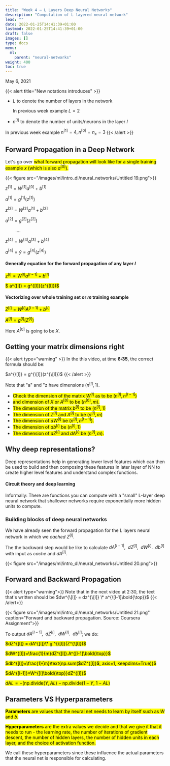 ```yaml
---
title: "Week 4 — L Layers Deep Neural Networks"
description: "Computation of L layered neural network"
lead: ""
date: 2022-01-25T14:41:39+01:00
lastmod: 2022-01-25T14:41:39+01:00
draft: false
images: []
type: docs
menu:
  ml:
    parent: "neural-networks"
weight: 400
toc: true
---
```

May 6, 2021

{{< alert title="New notations introduces" >}}

- $L$ to denote the number of layers in the network
    
  In previous week example $L = 2$
- $n^{[l]}$ to denote the number of units/neurons in the layer $l$
   
In previous week example $n^{[1]} = 4, \, n^{[0]} = n_x = 3$
{{< /alert >}}

## Forward Propagation in a Deep Network

Let's go over <mark class="y">what forward propagation will look like for a single training example $x$ (which is also $a^{[0]}$).</mark>

{{< figure src="/images/ml/intro_dl/neural_networks/Untitled 19.png">}}

$z^{[1]} = W^{[1]}a^{[0]}+b^{[1]}$

$a^{[1]} = g^{[1]}(z^{[1]})$

$z^{[2]} = W^{[2]}a^{[1]}+b^{[2]}$

$a^{[2]} = g^{[2]}(z^{[2]})$

$\qquad....$

$z^{[4]} = W^{[4]}a^{[3]} + b^{[4]}$

$a^{[4]} = \hat{y} = g^{[4]}(z^{[4]})$

#### Generally equation for the forward propagation of any layer $l$

<mark class="v">$z^{[l]} = W^{[l]}a^{[l-1]} + b^{[l]}$<mark>

<mark class="v">$ a^{[l]} = g^{[l]}(z^{[l]})$</mark>

#### Vectorizing over whole training set or $m$ training example

<mark class="v">$Z^{[l]} = W^{[l]}A^{[l-1]} + b^{[l]}$</mark>

<mark class="v">$A^{[l]} = g^{[l]}(Z^{[l]})$</mark>

Here $A^{[0]}$ is going to be $X$.

## Getting your matrix dimensions right
{{< alert type="warning" >}}
In the this video, at time **6:35**, the correct formula should be:

$a^{\[l]} = g^{\[l]}(z^{\[l]})$
{{< /alert >}}

Note that "a" and "z have dimensions $(n^{[l]},1)$.

* <mark class="y">Check the dimension of the matrix $W^{[l]}$ as to be $(n^{[l]}, n^{[l-1]})$</mark>
* <mark class="y">and dimension of $X$ or $A^{[0]}$ to be $(n^{[0]}, m)$.</mark>
* <mark class="y">The dimension of the matrix $b^{[l]}$ to be $(n^{[l]},1)$</mark>
* <mark class="y">The dimension of $Z^{[l]}$ and $A^{[l]}$ to be $(n^{[l]}, m)$</mark>
* <mark class="y">The dimension of $dW^{[l]}$ be $(n^{[l]}, n^{[l-1]})$.</mark>
* <mark class="y">The dimension of $db^{[l]}$ be $(n^{[l]}, 1)$</mark>
* <mark class="y">The dimension of $dZ^{[l]}$ and $dA^{[l]}$ be $(n^{[l]}, m )$.</mark>

## Why deep representations?

Deep representations help in generating lower level features which can then be used to build and then composing these features in later layer of NN to create higher level features and understand complex functions.

#### Circuit theory and deep learning

Informally: There are functions you can compute with a "small" L-layer deep neural network that shallower networks require exponentially more hidden units to compute.

### Building blocks of deep neural networks

We have already seen the forward propagation for the $L$ layers neural network in which we _cached_ $Z^{[l]}$.

The the backward step would be like to calculate $dA^{[l-1]},\enspace dZ^{[l]},\enspace dW^{[l]}.\enspace db^{[l]}$ with input as _cache_ and $dA^{[l]}$.

{{< figure src="/images/ml/intro_dl/neural_networks/Untitled 20.png">}}

## Forward and Backward Propagation
{{< alert type="warning">}}
Note that in the next video at 2:30, the text that's written should be $dw^{\[l]} = dz^{\[l]} \* a^{\[l-1]\bold{\top}}$
{{< /alert>}}

{{< figure src="/images/ml/intro_dl/neural_networks/Untitled 21.png" caption="Forward and backward propagation. Source: Coursera Assignment">}}


To output $dA^{[l-1]},\enspace dZ^{[l]},\enspace dW^{[l]}.\enspace db^{[l]}$; we do:

<mark class="v">$dZ^{[l]} = dA^{[l]}\* g'^{\[l]}(Z^{\[l]})$</mark>

<mark class="v">$dW^{[l]}=\frac{1}{m}dZ^{[l]}.A^{[l-1]\bold{\top}}$</mark>

<mark class="v">$db^{[l]}=\frac{1}{m}\text{np.sum($dZ^{[l]}$, axis=1, keepdims=True)}$</mark>

<mark class="v">$dA^{[l-1]}=W^{[l]\bold{\top}}dZ^{[l]}$</mark>

<mark class="v">$dAL = -(\text{np.divide($Y, AL$)} - \text{np.divide($1-Y$, $1-AL$)}$</mark>

## Parameters VS Hyperparameters

<mark class="y">**Parameters** are values that the neural net needs to learn by itself such as $W$ and $b$.</mark>

<mark class="y">**Hyperparameters** are the extra values we decide and that we give it that it needs to run - the learning rate, the number of iterations of gradient descent, the number of hidden layers, the number of hidden units in each layer, and the choice of activation function.</mark>

We call these hyperparameters since these influence the actual parameters that the neural net is responsible for calculating.
